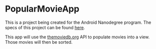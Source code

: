 # PopularMovieApp

This is a project being created for the Android Nanodegree program. The specs of this project can be found [here](https://docs.google.com/document/d/1ZlN1fUsCSKuInLECcJkslIqvpKlP7jWL2TP9m6UiA6I/pub?embedded=true).

This app will use the [themoviedb.org](https://www.themoviedb.org/settings/api) API to populate movies into a view. Those movies will then be sorted.



